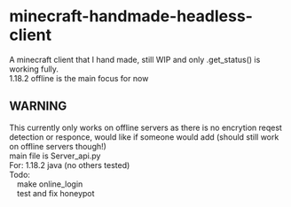 # minecraft-handmade-headless-client
A minecraft client that I hand made, still WIP and only .get_status() is working fully.<br/>
1.18.2 offline is the main focus for now
<br/><h2>WARNING</h2> This currently only works on offline servers as there is no encrytion reqest detection or responce, would like if someone would add (should still work on offline servers though!)
<br/>main file is Server_api.py
<br/>For: 1.18.2 java (no others tested)
<br/>Todo: 
<br/>&emsp;make online_login
<br/>&emsp;test and fix honeypot
